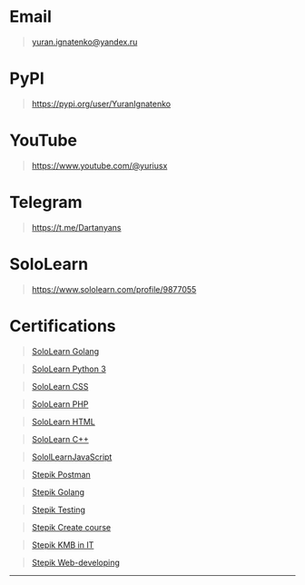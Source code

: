 # Email

> yuran.ignatenko@yandex.ru

# PyPI

> https://pypi.org/user/YuranIgnatenko

# YouTube

> https://www.youtube.com/@yuriusx

# Telegram

> https://t.me/Dartanyans

# SoloLearn

> https://www.sololearn.com/profile/9877055

# Certifications

> [SoloLearn Golang](https://www.sololearn.com/certificates/course/en/9358266/1164/landscape/png)

> [SoloLearn Python 3](https://www.sololearn.com/certificates/course/en/9358266/1073/landscape/png)

> [SoloLearn CSS](https://www.sololearn.com/certificates/course/en/9358266/1023/landscape/png)

> [SoloLearn PHP](https://www.sololearn.com/certificates/course/en/9358266/1059/landscape/png)

> [SoloLearn HTML](https://www.sololearn.com/certificates/course/en/9358266/1014/landscape/png)

> [SoloLearn C++](https://api2.sololearn.com/v2/certificates/CT-PNILLN4V/image/png)

> [SololLearnJavaScript](https://api2.sololearn.com/v2/certificates/CT-YGPU0SNM/image/png)

> [Stepik Postman](https://stepik.org/certificate/589349644a7dfcf485da13598cf67af5cd2c234c.pdf)

> [Stepik Golang](https://stepik.org/certificate/7fcd4518a07349324b5e48aa68f80e1b165f0328.pdf)

> [Stepik Testing](https://stepik.org/certificate/e6fea1b54fd88387ba89d5dcbb6a649efb6712e9.pdf)

> [Stepik Create course](https://stepik.org/certificate/359a30391ac8bde7251c4cf0a7e01738d2f11aeb.pdf)

> [Stepik KMB in IT](https://stepik.org/certificate/01c99d82332885a4dd03ba9c4e8cfb89dd1ca716.pdf)

> [Stepik Web-developing](https://stepik.org/certificate/c0169f24e1676fd1642a9f1e1f3d0de09ac549d5.pdf)

***
